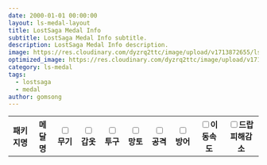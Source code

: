 ```yaml
---
date: 2000-01-01 00:00:00
layout: ls-medal-layout
title: LostSaga Medal Info
subtitle: LostSaga Medal Info subtitle.
description: LostSaga Medal Info description.
image: https://res.cloudinary.com/dyzrq2ttc/image/upload/v1713872655/lslab_hero.jpg
optimized_image: https://res.cloudinary.com/dyzrq2ttc/image/upload/v1713872667/lslab_hero_sized_380.png
category: ls-medal
tags:
  - lostsaga
  - medal
author: gomsong
---
```


<!-- include -->
<script src="./assets/js/medal_tooltip.js" type="text/javascript"></script>
<link rel="stylesheet" src="./assets/css/medal_tooltip.css" />
<!-- reference : https://cjwoov.tistory.com/80 -->
<script src="./assets/json/medal_data.json" type="text/javascript"></script>


<!-- content -->
<p id="medal-data-zone">
    <table id="medal_list">
        <tr>
            <th>패키지명</th>
            <th>메달명</th>
            <th><input type="checkbox" id="chb-weapon" name="무기">무기</th>
            <th><input type="checkbox" id="chb-armor" name="갑옷">갑옷</th>
            <th><input type="checkbox" id="chb-helm" name="투구">투구</th>
            <th><input type="checkbox" id="chb-trinket" name="망토">망토</th>
            <th><input type="checkbox" id="chb-attack" name="공격">공격</th>
            <th><input type="checkbox" id="chb-defense" name="방어">방어</th>
            <th><input type="checkbox" id="chb-speed" name="이동속도">이동속도</th>
            <th><input type="checkbox" id="chb-drop" name="드랍피해감소">드랍피해감소</th>
        </tr>
    </table>
</p>


<!-- script -->
<!-- reference : https://cjwoov.tistory.com/80 -->
<script>
let medalJson = JSON.parse(JSON.stringify(Params));
let medal_list = document.getElementById("medal_list");
var tr, td, td_package, rowspan_num;

for (package of medalJson["packages"]) {

    // row of package info
    tr = document.createElement("tr");
    medal_list.append(tr);
    td_package = document.createElement("td");
    td_package.setAttribute("class", "medal_package");
    td_package.setAttribute("rowspan", Object.keys(package["data"]).length.toString());  // get package's len
    td_package.innerHTML = package["name"];  // get name field
    tr.append(td_package);
    rowspan_num = 0;
    // window.alert(stat);

    // cell of medal name
    for (medal of package["data"]) {
    if (0 < rowspan_num) {
        tr = document.createElement("tr");
        medal_list.append(tr);
    }

    td = document.createElement("td");
    td.innerHTML = medal["name"];  // get name field
    tr.append(td);


    for (stat of medal["data"]) {
        td = document.createElement("td");
        td.innerHTML = stat;  // get each stat field
        tr.append(td);
    }
    rowspan_num += 1;
    }
}
</script>



<style>
    .medal_package {

    }
</style>